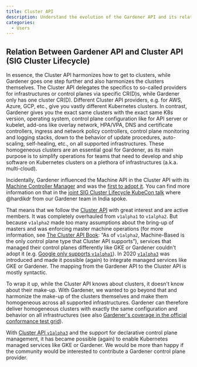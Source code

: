 ```yaml
---
title: Cluster API
description: Understand the evolution of the Gardener API and its relation to the Cluster API
categories:
  - Users
---
```


## Relation Between Gardener API and Cluster API (SIG Cluster Lifecycle)

In essence, the Cluster API harmonizes how to get to clusters, while Gardener goes one step further and also harmonizes the clusters themselves. The Cluster API delegates the specifics to so-called providers for infrastructures or control planes via specific CR(D)s, while Gardener only has one cluster CR(D). Different Cluster API providers, e.g. for AWS, Azure, GCP, etc., give you vastly different Kubernetes clusters. In contrast, Gardener gives you the exact same clusters with the exact same K8s version, operating system, control plane configuration like for API server or kubelet, add-ons like overlay network, HPA/VPA, DNS and certificate controllers, ingress and network policy controllers, control plane monitoring and logging stacks, down to the behavior of update procedures, auto-scaling, self-healing, etc., on all supported infrastructures. These homogeneous clusters are an essential goal for Gardener, as its main purpose is to simplify operations for teams that need to develop and ship software on Kubernetes clusters on a plethora of infrastructures (a.k.a. multi-cloud).

Incidentally, Gardener influenced the Machine API in the Cluster API with its [Machine Controller Manager](https://github.com/gardener/machine-controller-manager) and was the [first to adopt it](https://github.com/kubernetes-sigs/cluster-api/commit/00b1ead264aea6f88585559056c180771cce3815). You can find more information on that in the [joint SIG Cluster Lifecycle KubeCon talk](https://www.youtube.com/watch?v=Mtg8jygK3Hs) where @hardikdr from our Gardener team in India spoke.

That means that we follow the [Cluster API](https://github.com/kubernetes-sigs/cluster-api#cluster-api) with great interest and are active members. It was completely overhauled from `v1alpha1` to `v1alpha2`. But because `v1alpha2` made too many assumptions about the bring-up of masters and was enforcing master machine operations (for more information, see [The Cluster API Book](https://cluster-api.sigs.k8s.io/user/concepts.html#control-plane): “As of `v1alpha2`, Machine-Based is the only control plane type that Cluster API supports”), services that managed their control planes differently like GKE or Gardener couldn't adopt it (e.g. [Google only supports `v1alpha1`](https://cloud.google.com/anthos/gke/docs/on-prem/concepts/cluster-api)). In 2020 [`v1alpha3`](https://kubernetes.io/blog/2020/04/21/cluster-api-v1alpha3-delivers-new-features-and-an-improved-user-experience/) was introduced and made it possible (again) to integrate managed services like GKE or Gardener. The mapping from the Gardener API to the Cluster API is mostly syntactic.

To wrap it up, while the Cluster API knows about clusters, it doesn't know about their make-up. With Gardener, we wanted to go beyond that and harmonize the make-up of the clusters themselves and make them homogeneous across all supported infrastructures. Gardener can therefore deliver homogeneous clusters with exactly the same configuration and behavior on all infrastructures (see also [Gardener's coverage in the official conformance test grid](https://testgrid.k8s.io/conformance-gardener)).

With [Cluster API `v1alpha3`](https://kubernetes.io/blog/2020/04/21/cluster-api-v1alpha3-delivers-new-features-and-an-improved-user-experience) and the support for declarative control plane management, it has became possible (again) to enable Kubernetes managed services like GKE or Gardener. We would be more than happy if the community would be interested to contribute a Gardener control plane provider.